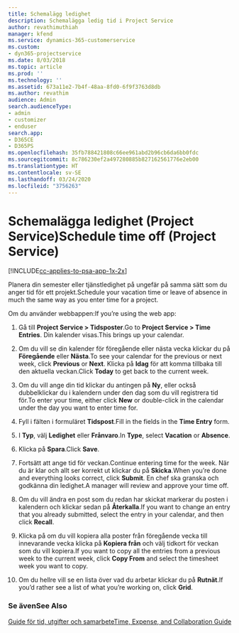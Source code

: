 ```yaml
---
title: Schemalägg ledighet
description: Schemalägga ledig tid i Project Service
author: revathimuthiah
manager: kfend
ms.service: dynamics-365-customerservice
ms.custom:
- dyn365-projectservice
ms.date: 8/03/2018
ms.topic: article
ms.prod: ''
ms.technology: ''
ms.assetid: 673a11e2-7b4f-48aa-8fd0-6f9f3763d8db
ms.author: revathim
audience: Admin
search.audienceType:
- admin
- customizer
- enduser
search.app:
- D365CE
- D365PS
ms.openlocfilehash: 35fb788421808c66ee961abd2b96cb6da6bb0fdc
ms.sourcegitcommit: 8c786230ef2a497280885b827162561776e2eb00
ms.translationtype: HT
ms.contentlocale: sv-SE
ms.lasthandoff: 03/24/2020
ms.locfileid: "3756263"
---
```

# <a name="schedule-time-off-project-service"></a><span data-ttu-id="8b8c8-103">Schemalägga ledighet (Project Service)</span><span class="sxs-lookup"><span data-stu-id="8b8c8-103">Schedule time off (Project Service)</span></span>

[!INCLUDE[cc-applies-to-psa-app-1x-2x](../includes/cc-applies-to-psa-app-1x-2x.md)]

<span data-ttu-id="8b8c8-104">Planera din semester eller tjänstledighet på ungefär på samma sätt som du anger tid för ett projekt.</span><span class="sxs-lookup"><span data-stu-id="8b8c8-104">Schedule your vacation time or leave of absence in much the same way as you enter time for a project.</span></span>  
  
 <span data-ttu-id="8b8c8-105">Om du använder webbappen:</span><span class="sxs-lookup"><span data-stu-id="8b8c8-105">If you’re using the web app:</span></span>  
  
1.  <span data-ttu-id="8b8c8-106">Gå till **Project Service > Tidsposter**.</span><span class="sxs-lookup"><span data-stu-id="8b8c8-106">Go to **Project Service > Time Entries**.</span></span> <span data-ttu-id="8b8c8-107">Din kalender visas.</span><span class="sxs-lookup"><span data-stu-id="8b8c8-107">This brings up your calendar.</span></span>  
  
2.  <span data-ttu-id="8b8c8-108">Om du vill se din kalender för föregående eller nästa vecka klickar du på **Föregående** eller **Nästa**.</span><span class="sxs-lookup"><span data-stu-id="8b8c8-108">To see your calendar for the previous or next week, click **Previous** or **Next**.</span></span> <span data-ttu-id="8b8c8-109">Klicka på **Idag** för att komma tillbaka till den aktuella veckan.</span><span class="sxs-lookup"><span data-stu-id="8b8c8-109">Click **Today** to get back to the current week.</span></span>  
  
3.  <span data-ttu-id="8b8c8-110">Om du vill ange din tid klickar du antingen på **Ny**, eller också dubbelklickar du i kalendern under den dag som du vill registrera tid för.</span><span class="sxs-lookup"><span data-stu-id="8b8c8-110">To enter your time, either click **New** or double-click in the calendar under the day you want to enter time for.</span></span>  
  
4.  <span data-ttu-id="8b8c8-111">Fyll i fälten i formuläret **Tidspost**.</span><span class="sxs-lookup"><span data-stu-id="8b8c8-111">Fill in the fields in the **Time Entry** form.</span></span>  
  
5.  <span data-ttu-id="8b8c8-112">I **Typ**, välj **Ledighet** eller **Frånvaro**.</span><span class="sxs-lookup"><span data-stu-id="8b8c8-112">In **Type**, select **Vacation** or **Absence**.</span></span>  
  
6.  <span data-ttu-id="8b8c8-113">Klicka på **Spara**.</span><span class="sxs-lookup"><span data-stu-id="8b8c8-113">Click **Save**.</span></span>  
  
7.  <span data-ttu-id="8b8c8-114">Fortsätt att ange tid för veckan.</span><span class="sxs-lookup"><span data-stu-id="8b8c8-114">Continue entering time for the week.</span></span> <span data-ttu-id="8b8c8-115">När du är klar och allt ser korrekt ut klickar du på **Skicka**.</span><span class="sxs-lookup"><span data-stu-id="8b8c8-115">When you’re done and everything looks correct, click **Submit**.</span></span> <span data-ttu-id="8b8c8-116">En chef ska granska och godkänna din ledighet.</span><span class="sxs-lookup"><span data-stu-id="8b8c8-116">A manager will review and approve your time off.</span></span>  
  
8.  <span data-ttu-id="8b8c8-117">Om du vill ändra en post som du redan har skickat markerar du posten i kalendern och klickar sedan på **Återkalla**.</span><span class="sxs-lookup"><span data-stu-id="8b8c8-117">If you want to change an entry that you already submitted, select the entry in your calendar, and then click **Recall**.</span></span>  
  
9. <span data-ttu-id="8b8c8-118">Klicka på om du vill kopiera alla poster från föregående vecka till innevarande vecka klicka på **Kopiera från** och välj tidkort för veckan som du vill kopiera.</span><span class="sxs-lookup"><span data-stu-id="8b8c8-118">If you want to copy all the entries from a previous week to the current week, click **Copy From** and select the timesheet week you want to copy.</span></span>  
  
10. <span data-ttu-id="8b8c8-119">Om du hellre vill se en lista över vad du arbetar klickar du på **Rutnät**.</span><span class="sxs-lookup"><span data-stu-id="8b8c8-119">If you’d rather see a list of what you’re working on, click **Grid**.</span></span>  
  
### <a name="see-also"></a><span data-ttu-id="8b8c8-120">Se även</span><span class="sxs-lookup"><span data-stu-id="8b8c8-120">See Also</span></span>  
 [<span data-ttu-id="8b8c8-121">Guide för tid, utgifter och samarbete</span><span class="sxs-lookup"><span data-stu-id="8b8c8-121">Time, Expense, and Collaboration Guide</span></span>](../project-service/time-expense-collaboration-guide.md)
